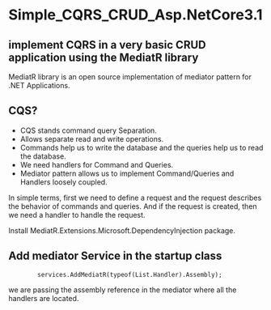 # Simple_CQRS_CRUD_Asp.NetCore3.1
## implement CQRS in a very basic CRUD application using the MediatR library
MediatR library is an open source implementation of mediator pattern for .NET Applications.

## CQS?

* CQS stands command query Separation. 
* Allows separate read and write operations. 
* Commands help us to write the database and the queries help us to read the database. 
* We need handlers for Command and Queries. 
* Mediator pattern allows us to implement Command/Queries and Handlers loosely coupled. 

In simple terms, first we need to define a request and the request describes the behavior of commands and queries. And if the request is created, then we need a handler to handle the request. 

Install MediatR.Extensions.Microsoft.DependencyInjection package.

## Add mediator Service in the startup class
            services.AddMediatR(typeof(List.Handler).Assembly);
we are passing the assembly reference in the mediator where all the handlers are located.
